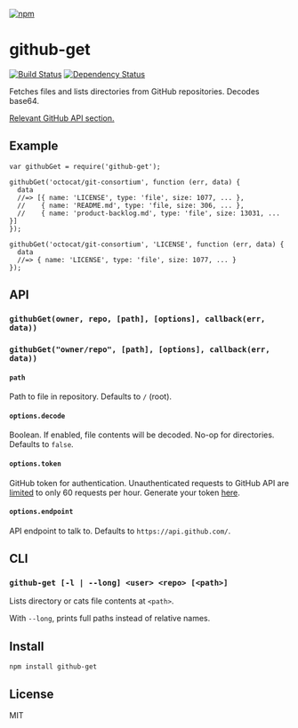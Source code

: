 [![npm](https://nodei.co/npm/github-get.png)](https://nodei.co/npm/github-get/)

# github-get

[![Build Status][travis-badge]][travis] [![Dependency Status][david-badge]][david]

Fetches files and lists directories from GitHub repositories. Decodes base64.

[Relevant GitHub API section.][api-section]

[api-section]: https://developer.github.com/v3/repos/contents/#get-contents

[travis]: https://travis-ci.org/eush77/github-get
[travis-badge]: https://travis-ci.org/eush77/github-get.svg
[david]: https://david-dm.org/eush77/github-get
[david-badge]: https://david-dm.org/eush77/github-get.png

## Example

```
var githubGet = require('github-get');

githubGet('octocat/git-consortium', function (err, data) {
  data
  //=> [{ name: 'LICENSE', type: 'file', size: 1077, ... },
  //    { name: 'README.md', type: 'file, size: 306, ... },
  //    { name: 'product-backlog.md', type: 'file', size: 13031, ... }]
});

githubGet('octocat/git-consortium', 'LICENSE', function (err, data) {
  data
  //=> { name: 'LICENSE', type: 'file', size: 1077, ... }
});
```

## API

### `githubGet(owner, repo, [path], [options], callback(err, data))`
### `githubGet("owner/repo", [path], [options], callback(err, data))`

#### `path`

Path to file in repository. Defaults to `/` (root).

#### `options.decode`

Boolean. If enabled, file contents will be decoded. No-op for directories. Defaults to `false`.

#### `options.token`

GitHub token for authentication. Unauthenticated requests to GitHub API are [limited][rate-limiting] to only 60 requests per hour. Generate your token [here][new-token].

[rate-limiting]: https://developer.github.com/v3/#rate-limiting
[new-token]: https://github.com/settings/tokens/new

#### `options.endpoint`

API endpoint to talk to. Defaults to `https://api.github.com/`.

## CLI

### `github-get [-l | --long] <user> <repo> [<path>]`

Lists directory or cats file contents at `<path>`.

With `--long`, prints full paths instead of relative names.

## Install

```
npm install github-get
```

## License

MIT
